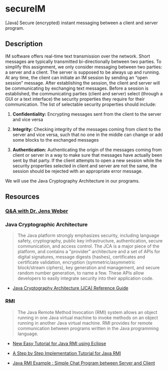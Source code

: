 # secureIM
[Java] Secure (encrypted) instant messaging between a client and server program.

## Description
IM software offers real-time text transmission over the network. Short messages are typically
transmitted bi-directionally between two parties. To simplify this assignment, we only consider
messaging between two parties: a server and a client. The server is supposed to be always up
and running. At any time, the client can initiate an IM session by sending an “open session”
message. After establishing the session, the client and server will be communicating by
exchanging text messages.
Before a session is established, the communicating parties (client and server) select (through a
GUI or a text interface) the security properties they require for their communication. The list of
selectable security properties should include:

1. **Confidentiality:** Encrypting messages sent from the client to the server and vice versa

2. **Integrity:** Checking integrity of the messages coming from client to the server and vice versa, such that no one in the middle can change or add some blocks to the exchanged messages

3. **Authentication:** Authenticating the origin of the messages coming from client or server in a way to make sure that messages have actually been sent by that party. If the client attempts to open a new session while the security properties selected in client and server are not the same, the session should be rejected with an appropriate error message.

We will use the Java Cryptography Architecture in our programs.

## Resources

### [Q&A with Dr. Jens Weber](https://docs.google.com/document/d/1_FAZ1oX3XNIsz3g3525bRFGlEVmh1iqb7hKSQVuGh8Q/view)

### Java Cryptographic Architecture
> The Java platform strongly emphasizes security, including language safety, cryptography, public key infrastructure, authentication, secure communication, and access control.  The JCA is a major piece of the platform, and contains a "provider" architecture and a set of APIs for digital signatures, message digests (hashes), certificates and certificate validation, encryption (symmetric/asymmetric block/stream ciphers), key generation and management, and secure random number generation, to name a few. These APIs allow developers to easily integrate security into their application code.

* [Java Cryptography Architecture (JCA) Reference Guide](http://docs.oracle.com/javase/8/docs/technotes/guides/security/crypto/CryptoSpec.html)

### RMI
> The Java Remote Method Invocation (RMI) system allows an object running in one Java virtual machine to invoke methods on an object running in another Java virtual machine. RMI provides for remote communication between programs written in the Java programming language.

* [New Easy Tutorial for Java RMI using Eclipse](http://www.ejbtutorial.com/java-rmi/new-easy-tutorial-for-java-rmi-using-eclipse)

* [A Step by Step Implementation Tutorial for Java RMI](http://www.ejbtutorial.com/java-rmi/a-step-by-step-implementation-tutorial-for-java-rmi)

* [Java RMI Example : Simple Chat Program between Server and Client](http://www.ejbtutorial.com/java-rmi/java-rmi-example-simple-chat-program-between-server-and-client)
